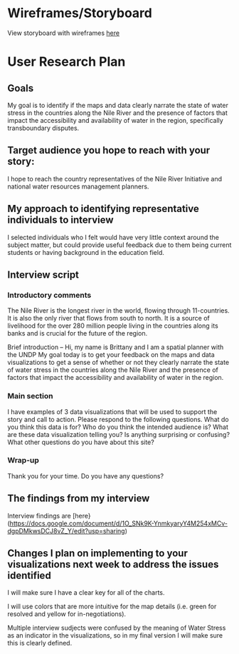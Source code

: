 # Wireframes/Storyboard

View storyboard with wireframes [here](https://preview.shorthand.com/DzubWRRlPj3K8FSe)

# User Research Plan

## Goals

My goal is to identify if the maps and data clearly narrate the state of water stress in the countries along the Nile River and the presence of factors that impact the accessibility and availability of water in the region, specifically transboundary disputes.

## Target audience you hope to reach with your story:

I hope to reach the country representatives of the Nile River Initiative and national water resources management planners.

## My approach to identifying representative individuals to interview

I selected individuals who I felt would have very little context around the subject matter, but could provide useful feedback due to them being current students or having background in the education field.

## Interview script

### Introductory comments

The Nile River is the longest river in the world, flowing through 11-countries. It is also the only river that flows from south to north. It is a source of livelihood for the over 280 million people living in the countries along its banks and is crucial for the future of the region.

Brief introduction – Hi, my name is Brittany and I am a spatial planner with the UNDP
My goal today is to get your feedback on the maps and data visualizations to get a sense of whether or not they clearly narrate the state of water stress in the countries along the Nile River and the presence of factors that impact the accessibility and availability of water in the region.

### Main section
I have examples of 3 data visualizations that will be used to support the story and call to action. Please respond to the following questions.
What do you think this data is for?
Who do you think the intended audience is?
What are these data visualization telling you?
Is anything surprising or confusing?
What other questions do you have about this site?

### Wrap-up
Thank you for your time. Do you have any questions?

## The findings from my interview

Interview findings are [here}(https://docs.google.com/document/d/1O_SNk9K-YnmkyaryY4M254xMCv-dgpDMkwsDCJ8vZ_Y/edit?usp=sharing)

## Changes I plan on implementing to your visualizations next week to address the issues identified

I will make sure I have a clear key for all of the charts.

I will use colors that are more intuitive for the map details (i.e. green for resolved and yellow for in-negotiations).

Multiple interview sudjects were confused by the meaning of Water Stress as an indicator in the visualizations, so in my final version I will make sure this is clearly defined.

